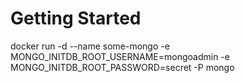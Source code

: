 # Getting Started
docker run -d --name some-mongo -e MONGO_INITDB_ROOT_USERNAME=mongoadmin -e MONGO_INITDB_ROOT_PASSWORD=secret -P mongo
